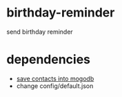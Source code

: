 # birthday-reminder #
send birthday reminder

# dependencies #
* [save contacts into mogodb](https://github.com/zhaotian2470/contacts)
* change config/default.json
